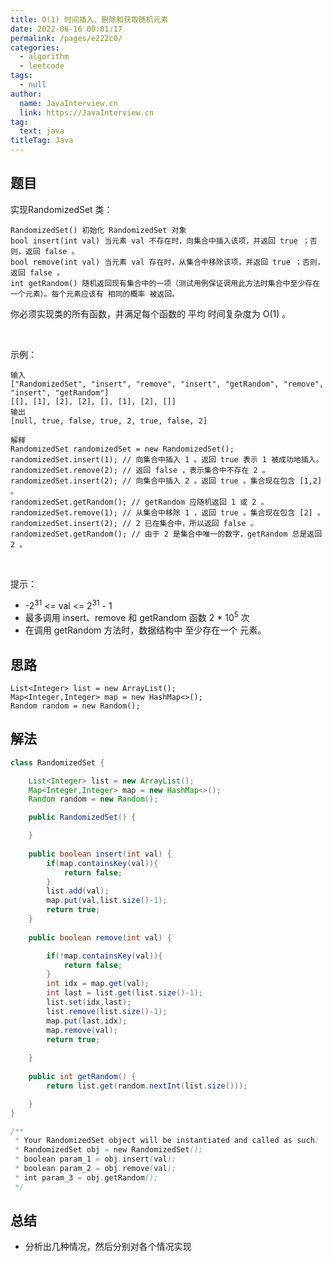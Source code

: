 ```yaml
---
title: O(1) 时间插入、删除和获取随机元素
date: 2022-06-16 00:01:17
permalink: /pages/e222c0/
categories: 
  - algorithm
  - leetcode
tags: 
  - null
author: 
  name: JavaInterview.cn
  link: https://JavaInterview.cn
tag: 
  text: java
titleTag: Java
---
```



## 题目
实现RandomizedSet 类：

    RandomizedSet() 初始化 RandomizedSet 对象
    bool insert(int val) 当元素 val 不存在时，向集合中插入该项，并返回 true ；否则，返回 false 。
    bool remove(int val) 当元素 val 存在时，从集合中移除该项，并返回 true ；否则，返回 false 。
    int getRandom() 随机返回现有集合中的一项（测试用例保证调用此方法时集合中至少存在一个元素）。每个元素应该有 相同的概率 被返回。
你必须实现类的所有函数，并满足每个函数的 平均 时间复杂度为 O(1) 。

 

示例：

    输入
    ["RandomizedSet", "insert", "remove", "insert", "getRandom", "remove", "insert", "getRandom"]
    [[], [1], [2], [2], [], [1], [2], []]
    输出
    [null, true, false, true, 2, true, false, 2]
    
    解释
    RandomizedSet randomizedSet = new RandomizedSet();
    randomizedSet.insert(1); // 向集合中插入 1 。返回 true 表示 1 被成功地插入。
    randomizedSet.remove(2); // 返回 false ，表示集合中不存在 2 。
    randomizedSet.insert(2); // 向集合中插入 2 。返回 true 。集合现在包含 [1,2] 。
    randomizedSet.getRandom(); // getRandom 应随机返回 1 或 2 。
    randomizedSet.remove(1); // 从集合中移除 1 ，返回 true 。集合现在包含 [2] 。
    randomizedSet.insert(2); // 2 已在集合中，所以返回 false 。
    randomizedSet.getRandom(); // 由于 2 是集合中唯一的数字，getRandom 总是返回 2 。
 

提示：

- -2<sup>31</sup> <= val <= 2<sup>31</sup> - 1
- 最多调用 insert、remove 和 getRandom 函数 2 * 10<sup>5</sup> 次
- 在调用 getRandom 方法时，数据结构中 至少存在一个 元素。


## 思路

    List<Integer> list = new ArrayList();
    Map<Integer,Integer> map = new HashMap<>();
    Random random = new Random();


## 解法
```java
class RandomizedSet {

    List<Integer> list = new ArrayList();
    Map<Integer,Integer> map = new HashMap<>();
    Random random = new Random();

    public RandomizedSet() {

    }
    
    public boolean insert(int val) {
        if(map.containsKey(val)){
            return false;
        }
        list.add(val);
        map.put(val,list.size()-1);
        return true;
    }
    
    public boolean remove(int val) {

        if(!map.containsKey(val)){
            return false;
        }
        int idx = map.get(val);
        int last = list.get(list.size()-1);
        list.set(idx,last);
        list.remove(list.size()-1);
        map.put(last,idx);
        map.remove(val);
        return true;
        
    }
    
    public int getRandom() {
        return list.get(random.nextInt(list.size()));

    }
}

/**
 * Your RandomizedSet object will be instantiated and called as such:
 * RandomizedSet obj = new RandomizedSet();
 * boolean param_1 = obj.insert(val);
 * boolean param_2 = obj.remove(val);
 * int param_3 = obj.getRandom();
 */
```

## 总结

- 分析出几种情况，然后分别对各个情况实现 
